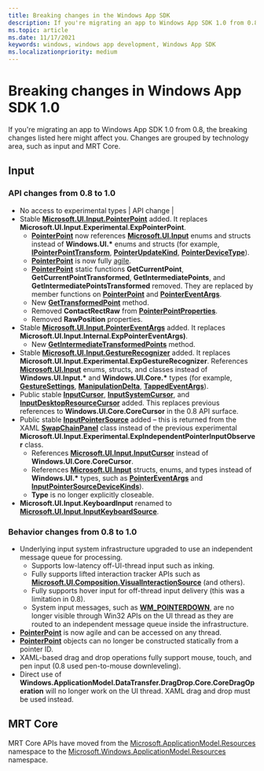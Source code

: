 ```yaml
---
title: Breaking changes in the Windows App SDK
description: If you're migrating an app to Windows App SDK 1.0 from 0.8, the breaking changes listed here might affect you. Changes are grouped by technology area, such as input and MRT Core.
ms.topic: article
ms.date: 11/17/2021
keywords: windows, windows app development, Windows App SDK 
ms.localizationpriority: medium
---
```


# Breaking changes in Windows App SDK 1.0

If you're migrating an app to Windows App SDK 1.0 from 0.8, the breaking changes listed here might affect you. Changes are grouped by technology area, such as input and MRT Core.

## Input

### API changes from 0.8 to 1.0

- No access to experimental types | API change |
- Stable [**Microsoft.UI.Input.PointerPoint**](/windows/windows-app-sdk/api/winrt/microsoft.ui.input.pointerpoint) added. It replaces **Microsoft.UI.Input.Experimental.ExpPointerPoint**.
  - [**PointerPoint**](/windows/windows-app-sdk/api/winrt/microsoft.ui.input.pointerpoint) now references [**Microsoft.UI.Input**](/windows/windows-app-sdk/api/winrt/microsoft.ui.input) enums and structs instead of **Windows.UI.\*** enums and structs (for example, [**IPointerPointTransform**](/windows/windows-app-sdk/api/winrt/microsoft.ui.input.ipointerpointtransform), [**PointerUpdateKind**](/windows/windows-app-sdk/api/winrt/microsoft.ui.input.pointerupdatekind), [**PointerDeviceType**](/windows/windows-app-sdk/api/winrt/microsoft.ui.input.pointerdevicetype)).
  - [**PointerPoint**](/windows/windows-app-sdk/api/winrt/microsoft.ui.input.pointerpoint) is now fully [agile](/windows/uwp/cpp-and-winrt-apis/agile-objects).
  - [**PointerPoint**](/windows/windows-app-sdk/api/winrt/microsoft.ui.input.pointerpoint) static functions **GetCurrentPoint**, **GetCurrentPointTransformed**, **GetIntermediatePoints**, and **GetIntermediatePointsTransformed** removed. They are replaced by member functions on [**PointerPoint**](/windows/windows-app-sdk/api/winrt/microsoft.ui.input.pointerpoint) and [**PointerEventArgs**](/windows/windows-app-sdk/api/winrt/microsoft.ui.input.pointereventargs).
  - New [**GetTransformedPoint**](/windows/windows-app-sdk/api/winrt/microsoft.ui.input.pointerpoint.gettransformedpoint) method.
  - Removed **ContactRectRaw** from [**PointerPointProperties**](/windows/windows-app-sdk/api/winrt/microsoft.ui.input.pointerpointproperties).
  - Removed **RawPosition** properties.
- Stable [**Microsoft.UI.Input.PointerEventArgs**](/windows/windows-app-sdk/api/winrt/microsoft.ui.input.pointereventargs) added. It replaces **Microsoft.UI.Input.Internal.ExpPointerEventArgs)**.
  - New [**GetIntermediateTransformedPoints**](/windows/windows-app-sdk/api/winrt/microsoft.ui.input.pointereventargs.getintermediatetransformedpoints) method.
- Stable [**Microsoft.UI.Input.GestureRecognizer**](/windows/windows-app-sdk/api/winrt/microsoft.ui.input.gesturerecognizer) added. It replaces **Microsoft.UI.Input.Experimental.ExpGestureRecognizer**. References [**Microsoft.UI.Input**](/windows/windows-app-sdk/api/winrt/microsoft.ui.input) enums, structs, and classes instead of **Windows.UI.Input.\*** and **Windows.UI.Core.\*** types (for example, [**GestureSettings**](/windows/windows-app-sdk/api/winrt/microsoft.ui.input.gesturesettings), [**ManipulationDelta**](/windows/windows-app-sdk/api/winrt/microsoft.ui.input.manipulationdelta), [**TappedEventArgs**](/windows/windows-app-sdk/api/winrt/microsoft.ui.input.tappedeventargs)).
- Public stable [**InputCursor**](/windows/windows-app-sdk/api/winrt/microsoft.ui.input.inputcursor), [**InputSystemCursor**](/windows/windows-app-sdk/api/winrt/microsoft.ui.input.inputsystemcursor), and [**InputDesktopResourceCursor**](/windows/windows-app-sdk/api/winrt/microsoft.ui.input.inputdesktopresourcecursor) added. This replaces previous references to **Windows.UI.Core.CoreCursor** in the 0.8 API surface.
- Public stable [**InputPointerSource**](/windows/windows-app-sdk/api/winrt/microsoft.ui.input.inputpointersource) added – this is returned from the XAML [**SwapChainPanel**](/windows/windows-app-sdk/api/winrt/microsoft.ui.xaml.controls.swapchainpanel) class instead of the previous experimental **Microsoft.UI.Input.Experimental.ExpIndependentPointerInputObserver** class.
  - References [**Microsoft.UI.Input.InputCursor**](/windows/windows-app-sdk/api/winrt/microsoft.ui.input.inputcursor) instead of **Windows.UI.Core.CoreCursor**.
  - References [**Microsoft.UI.Input**](/windows/windows-app-sdk/api/winrt/microsoft.ui.input) structs, enums, and types instead of **Windows.UI.\*** types, such as  [**PointerEventArgs**](/windows/windows-app-sdk/api/winrt/microsoft.ui.input.pointereventargs) and [**InputPointerSourceDeviceKinds**](/windows/windows-app-sdk/api/winrt/microsoft.ui.input.inputpointersourcedevicekinds)).
  - **Type** is no longer explicitly closeable.
- **Microsoft.UI.Input.KeyboardInput** renamed to [**Microsoft.UI.Input.InputKeyboardSource**](/windows/windows-app-sdk/api/winrt/microsoft.ui.input.inputkeyboardsource).

### Behavior changes from 0.8 to 1.0

- Underlying input system infrastructure upgraded to use an independent message queue for processing.
  - Supports low-latency off-UI-thread input such as inking.
  - Fully supports lifted interaction tracker APIs such as [**Microsoft.UI.Composition.VisualInteractionSource**](/windows/windows-app-sdk/api/winrt/microsoft.ui.composition.interactions.visualinteractionsource) (and others).
  - Fully supports hover input for off-thread input delivery (this was a limitation in 0.8).
  - System input messages, such as [**WM_POINTERDOWN**](/windows/win32/inputmsg/wm-pointerdown), are no longer visible through Win32 APIs on the UI thread as they are routed to an independent message queue inside the infrastructure.
- [**PointerPoint**](/windows/windows-app-sdk/api/winrt/microsoft.ui.input.pointerpoint) is now agile and can be accessed on any thread.
- [**PointerPoint**](/windows/windows-app-sdk/api/winrt/microsoft.ui.input.pointerpoint) objects can no longer be constructed statically from a pointer ID.
- XAML-based drag and drop operations fully support mouse, touch, and pen input (0.8 used pen-to-mouse downleveling).
- Direct use of **Windows.ApplicationModel.DataTransfer.DragDrop.Core.CoreDragOperation** will no longer work on the UI thread. XAML drag and drop must be used instead.

## MRT Core  

MRT Core APIs have moved from the [Microsoft.ApplicationModel.Resources](/windows/windows-app-sdk/api/winrt/microsoft.applicationmodel.resources) namespace to the [Microsoft.Windows.ApplicationModel.Resources](/windows/windows-app-sdk/api/winrt/microsoft.windows.applicationmodel.resources) namespace.
